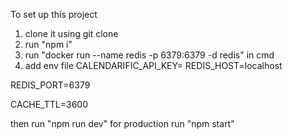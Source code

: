 To set up this project
1. clone it using git clone
2. run "npm i"
3. run "docker run --name redis -p 6379:6379 -d redis" in cmd
4. add env file
CALENDARIFIC_API_KEY=
REDIS_HOST=localhost
<!-- this is reddis host -->
REDIS_PORT=6379 
<!-- here 6379 reddis port -->
CACHE_TTL=3600
<!-- 3600 is time duration in seconds -->
then run "npm run dev"
for production run "npm start"